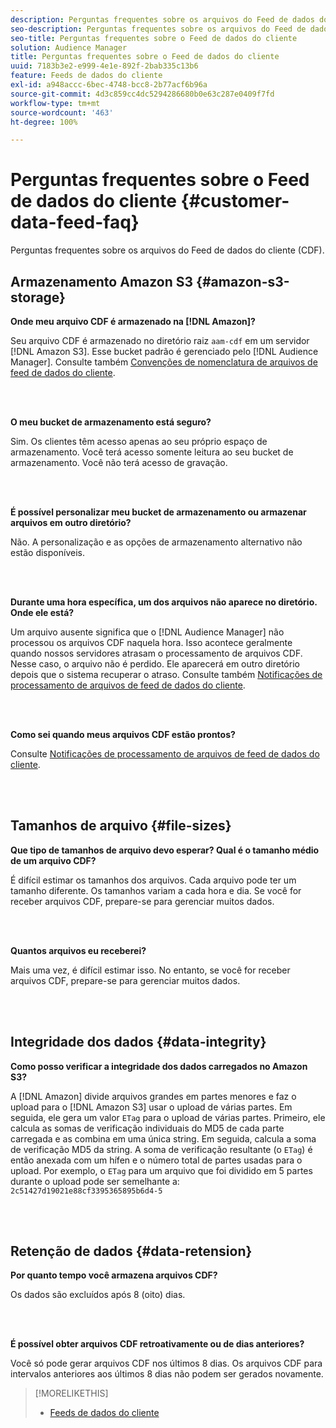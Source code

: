 ```yaml
---
description: Perguntas frequentes sobre os arquivos do Feed de dados do cliente (CDF).
seo-description: Perguntas frequentes sobre os arquivos do Feed de dados do cliente (CDF).
seo-title: Perguntas frequentes sobre o Feed de dados do cliente
solution: Audience Manager
title: Perguntas frequentes sobre o Feed de dados do cliente
uuid: 7183b3e2-e999-4e1e-892f-2bab335c13b6
feature: Feeds de dados do cliente
exl-id: a948accc-6bec-4748-bcc8-2b77acf6b96a
source-git-commit: 4d3c859cc4dc5294286680b0e63c287e0409f7fd
workflow-type: tm+mt
source-wordcount: '463'
ht-degree: 100%

---
```


# Perguntas frequentes sobre o Feed de dados do cliente {#customer-data-feed-faq}

Perguntas frequentes sobre os arquivos do Feed de dados do cliente (CDF).

## Armazenamento Amazon S3 {#amazon-s3-storage}

**Onde meu arquivo CDF é armazenado na [!DNL Amazon]?**

Seu arquivo CDF é armazenado no diretório raiz `aam-cdf` em um servidor [!DNL Amazon S3]. Esse bucket padrão é gerenciado pelo [!DNL Audience Manager]. Consulte também [Convenções de nomenclatura de arquivos de feed de dados do cliente](../features/cdf-files.md#cdf-naming-conventions).

<br> 

**O meu bucket de armazenamento está seguro?**

Sim. Os clientes têm acesso apenas ao seu próprio espaço de armazenamento. Você terá acesso somente leitura ao seu bucket de armazenamento. Você não terá acesso de gravação.

<br> 

**É possível personalizar meu bucket de armazenamento ou armazenar arquivos em outro diretório?**

Não. A personalização e as opções de armazenamento alternativo não estão disponíveis.

<br> 

**Durante uma hora específica, um dos arquivos não aparece no diretório. Onde ele está?**

Um arquivo ausente significa que o [!DNL Audience Manager] não processou os arquivos CDF naquela hora. Isso acontece geralmente quando nossos servidores atrasam o processamento de arquivos CDF. Nesse caso, o arquivo não é perdido. Ele aparecerá em outro diretório depois que o sistema recuperar o atraso. Consulte também [Notificações de processamento de arquivos de feed de dados do cliente](../features/cdf-files.md#cdf-file-processing-notifications).

<br> 

**Como sei quando meus arquivos CDF estão prontos?**

Consulte [Notificações de processamento de arquivos de feed de dados do cliente](../features/cdf-files.md#cdf-file-processing-notifications).

<br> 

## Tamanhos de arquivo {#file-sizes}

**Que tipo de tamanhos de arquivo devo esperar? Qual é o tamanho médio de um arquivo CDF?**

É difícil estimar os tamanhos dos arquivos. Cada arquivo pode ter um tamanho diferente. Os tamanhos variam a cada hora e dia. Se você for receber arquivos CDF, prepare-se para gerenciar muitos dados.

<br> 

**Quantos arquivos eu receberei?**

Mais uma vez, é difícil estimar isso. No entanto, se você for receber arquivos CDF, prepare-se para gerenciar muitos dados.

<br> 

## Integridade dos dados {#data-integrity}

**Como posso verificar a integridade dos dados carregados no Amazon S3?**

A [!DNL Amazon] divide arquivos grandes em partes menores e faz o upload para o [!DNL Amazon S3] usar o upload de várias partes. Em seguida, ele gera um valor `ETag` para o upload de várias partes. Primeiro, ele calcula as somas de verificação individuais do MD5 de cada parte carregada e as combina em uma única string. Em seguida, calcula a soma de verificação MD5 da string. A soma de verificação resultante (o `ETag`) é então anexada com um hífen e o número total de partes usadas para o upload. Por exemplo, o `ETag` para um arquivo que foi dividido em 5 partes durante o upload pode ser semelhante a: `2c51427d19021e88cf3395365895b6d4-5`

<br> 

## Retenção de dados {#data-retension}

**Por quanto tempo você armazena arquivos CDF?**

Os dados são excluídos após 8 (oito) dias.

<br> 

**É possível obter arquivos CDF retroativamente ou de dias anteriores?**

Você só pode gerar arquivos CDF nos últimos 8 dias. Os arquivos CDF para intervalos anteriores aos últimos 8 dias não podem ser gerados novamente.

>[!MORELIKETHIS]
>
>* [Feeds de dados do cliente](../features/cdf-files.md)

